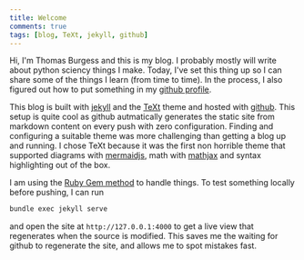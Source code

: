 ```yaml
---
title: Welcome
comments: true
tags: [blog, TeXt, jekyll, github]
---
```


Hi, I'm Thomas Burgess and this is my blog. I probably mostly will write about python sciency things I make. Today, I've set this thing up so I can share some of the things I learn (from time to time). In the process, I also figured out how to put something in my [github profile](https://github.com/thomasburgess). 

This blog is built with [jekyll](http://jekyllrb.com/) and the [TeXt](https://github.com/kitian616/jekyll-TeXt-theme) theme and hosted with [github](https://github.com/). This setup is quite cool as github autmatically generates the static site from markdown content on every push with zero configuration. Finding and configuring a suitable theme was more challenging than getting a blog up and running. I chose TeXt because it was the first non horrible theme that supported diagrams with [mermaidjs](https://mermaid-js.github.io/mermaid/#/), math with [mathjax](https://www.mathjax.org/) and syntax highlighting out of the box.

I am using the [Ruby Gem method](https://tianqi.name/jekyll-TeXt-theme/docs/en/quick-start#ruby-gem-method) to handle things. To test something locally before pushing, I can run
```sh
bundle exec jekyll serve
```
and open the site at `http://127.0.0.1:4000` to get a live view that regenerates when the source is modified. This saves me the waiting for github to regenerate the site, and allows me to spot mistakes fast.
